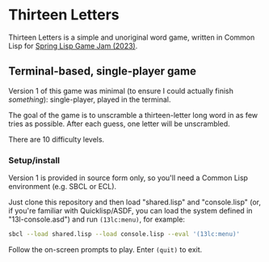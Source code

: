 # Thirteen Letters
Thirteen Letters is a simple and unoriginal word game, written in Common Lisp for [Spring Lisp Game Jam (2023)](https://itch.io/jam/spring-lisp-game-jam-2023).

## Terminal-based, single-player game
Version 1 of this game was minimal (to ensure I could actually finish *something*): single-player, played in the terminal.

The goal of the game is to unscramble a thirteen-letter long word in as few tries as possible. After each guess, one letter will be unscrambled.

There are 10 difficulty levels.

### Setup/install
Version 1 is provided in source form only, so you'll need a Common Lisp environment (e.g. SBCL or ECL).

Just clone this repository and then load "shared.lisp" and "console.lisp" (or, if you're familiar with Quicklisp/ASDF, you can load the system defined in "13l-console.asd") and run `(13lc:menu)`, for example:

```sh
sbcl --load shared.lisp --load console.lisp --eval '(13lc:menu)'
```

Follow the on-screen prompts to play. Enter `(quit)` to exit.
